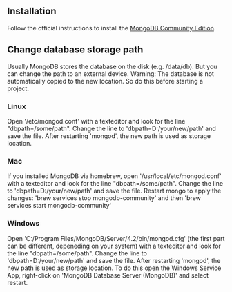 ## Installation

Follow the official instructions to install the [MongoDB Community Edition](https://docs.mongodb.com/manual/administration/install-community/).

## Change database storage path

Usually MongoDB stores the database on the disk (e.g. /data/db). But you can change the path to an external device.
Warning: The database is not automatically copied to the new location. So do this before starting a project.

### Linux

Open '/etc/mongod.conf' with a texteditor and look for the line "dbpath=/some/path".
Change the line to 'dbpath=D:/your/new/path' and save the file.
After restarting 'mongod', the new path is used as storage location.

### Mac

If you installed MongoDB via homebrew, open '/usr/local/etc/mongod.conf' with a texteditor and look for the line "dbpath=/some/path".
Change the line to 'dbpath=D:/your/new/path' and save the file.
Restart mongo to apply the changes: 'brew services stop mongodb-community' and then 'brew services start mongodb-community'

### Windows

Open 'C:/Program Files/MongoDB/Server/4.2/bin/mongod.cfg' (the first part can be different, depeneding on your system) with a texteditor and look for the line "dbpath=/some/path".
Change the line to 'dbpath=D:/your/new/path' and save the file.
After restarting 'mongod', the new path is used as storage location. To do this open the Windows Service App, right-click on 'MongoDB Database Server (MongoDB)' and select restart.
